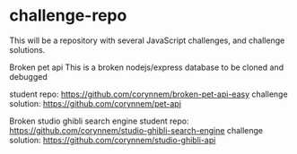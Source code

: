 # challenge-repo


This will be a repository with several JavaScript challenges, and challenge solutions.


Broken pet api 
This is a broken nodejs/express database to be cloned and debugged

student repo: https://github.com/corynnem/broken-pet-api-easy
challenge solution: https://github.com/corynnem/pet-api




Broken studio ghibli search engine
student repo: https://github.com/corynnem/studio-ghibli-search-engine
challenge solution: https://github.com/corynnem/studio-ghibli-api
